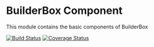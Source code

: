 # BuilderBox Component
This module contains the basic components of BuilderBox

[![Build Status](https://travis-ci.org/ElMijo/builderbox-component.svg?branch=master)](https://travis-ci.org/ElMijo/builderbox-component) [![Coverage Status](https://coveralls.io/repos/github/ElMijo/builderbox-component/badge.svg?branch=master)](https://coveralls.io/github/ElMijo/builderbox-component?branch=master)